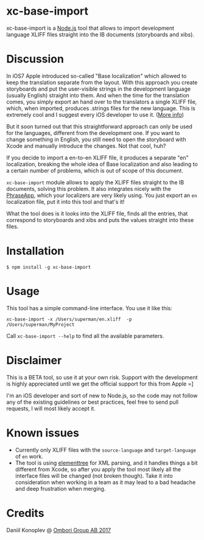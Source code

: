 # xc-base-import

xc-base-import is a [Node.js](http://nodejs.org) tool that allows to import development language XLIFF files straight into the IB documents (storyboards and xibs).

# Discussion

In iOS7 Apple introduced so-called "Base localization" which allowed to keep the translation separate from the layout. With this approach you create storyboards and put the user-visible strings in the development language (usually English) straight into them. And when the time for the translation comes, you simply export an hand over to the translators a single XLIFF file, which, when imported, produces .strings files for the new language. This is extremely cool and I suggest every iOS developer to use it. ([More info](https://developer.apple.com/library/content/documentation/MacOSX/Conceptual/BPInternational/InternationalizingYourUserInterface/InternationalizingYourUserInterface.html))

But it soon turned out that this straightforward approach can only be used for the languages, different from the development one. If you want to change something in English, you still need to open the storyboard with Xcode and manually introduce the changes. Not that cool, huh?

If you decide to import a en-to-en XLIFF file, it produces a separate "en" localization, breaking the whole idea of Base localization and also leading to a certain number of problems, which is out of scope of this document.

`xc-base-import` module allows to apply the XLIFF files straight to the IB documents, solving this problem. It also integrates nicely with the [PhraseApp](http://phraseapp.com/), which your localizers are very likely using. You just export an `en` localization file, put it into this tool and that's it!

What the tool does is it looks into the XLIFF file, finds all the entries, that correspond to storyboards and xibs and puts the values straight into these files.

# Installation

    $ npm install -g xc-base-import

# Usage

This tool has a simple command-line interface. You use it like this:

    xc-base-import -x /Users/superman/en.xliff  -p /Users/superman/MyProject

Call `xc-base-import --help` to find all the available parameters.

# Disclaimer

This is a BETA tool, so use it at your own risk. Support with the development is highly appreciated until we get the official support for this from Apple =]

I'm an iOS developer and sort of new to Node.js, so the code may not follow any of the existing guidelines or best practices, feel free to send pull requests, I will most likely accept it.

# Known issues

- Currently only XLIFF files with the `source-language` and `target-language` of `en` work.
- The tool is using [elementtree](https://www.npmjs.com/package/elementtree) for XML parsing, and it handles things a bit different from Xcode, so after you apply the tool most likely all the interface files will be changed (not broken though). Take it into consideration when working in a team as it may lead to a bad headache and deep frustration when merging.

# Credits

Daniil Konoplev @ [Ombori Group AB 2017](https://ombori.com/)
